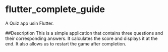 # flutter_complete_guide

A Quiz app usin Flutter.

##Description
This is a simple application that contains three questions and their corresponding answers. It calculates the score and displays it at the end. 
It also allows us to restart the game after completion.

